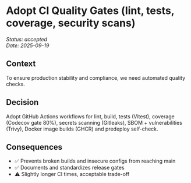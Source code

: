 # Adopt CI Quality Gates (lint, tests, coverage, security scans)

*Status: accepted*  
*Date: 2025-09-19*

## Context
To ensure production stability and compliance, we need automated quality checks.

## Decision
Adopt GitHub Actions workflows for lint, build, tests (Vitest), coverage (Codecov gate 80%), secrets scanning (Gitleaks), SBOM + vulnerabilities (Trivy), Docker image builds (GHCR) and predeploy self-check.

## Consequences
- ✅ Prevents broken builds and insecure configs from reaching main
- ✅ Documents and standardizes release gates
- ⚠️ Slightly longer CI times, acceptable trade-off
